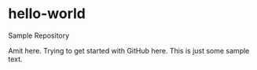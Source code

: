 # hello-world
Sample Repository

Amit here. Trying to get started with GitHub here. This is just some sample text.
